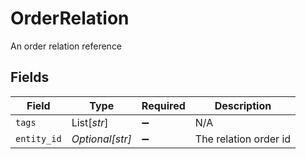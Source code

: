 # OrderRelation

An order relation reference


## Fields

| Field                 | Type                  | Required              | Description           |
| --------------------- | --------------------- | --------------------- | --------------------- |
| `tags`                | List[*str*]           | :heavy_minus_sign:    | N/A                   |
| `entity_id`           | *Optional[str]*       | :heavy_minus_sign:    | The relation order id |
